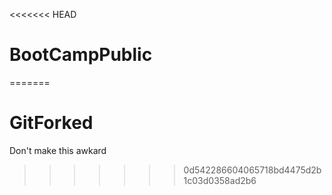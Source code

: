 <<<<<<< HEAD
# BootCampPublic
=======
# GitForked
Don't make this awkard
>>>>>>> 0d542286604065718bd4475d2b1c03d0358ad2b6
